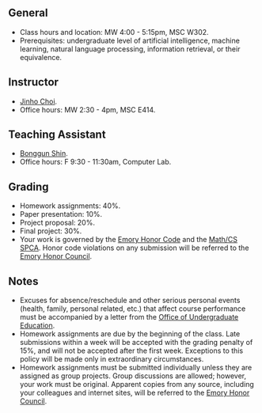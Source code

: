 ## General

* Class hours and location: MW 4:00 - 5:15pm, MSC W302.
* Prerequisites: undergraduate level of artificial intelligence, machine learning, natural language processing, information retrieval, or their equivalence.

## Instructor

* [Jinho Choi](http://mathcs.emory.edu/~choi).
* Office hours: MW 2:30 - 4pm, MSC E414.

## Teaching Assistant

* [Bonggun Shin](https://bgshin.wordpress.com).
* Office hours: F 9:30 - 11:30am, Computer Lab.

## Grading

* Homework assignments: 40%.
* Paper presentation: 10%.
* Project proposal: 20%.
* Final project: 30%.
* Your work is governed by the [Emory Honor Code](http://catalog.college.emory.edu/academic/policy/honor_code.html) and the [Math/CS SPCA](http://mathcs.emory.edu/spca.php). Honor code violations on any submission will be referred to the [Emory Honor Council](http://college.emory.edu/home/academic/honor-council/).

## Notes

* Excuses for absence/reschedule and other serious personal events (health, family, personal related, etc.) that affect course performance must be accompanied by a letter from the [Office of Undergraduate Education](http://college.emory.edu/home/administration/office/undergraduate/).
* Homework assignments are due by the beginning of the class. Late submissions within a week will be accepted with the grading penalty of 15%, and will not be accepted after the first week. Exceptions to this policy will be made only in extraordinary circumstances.
* Homework assignments must be submitted individually unless they are assigned as group projects. Group discussions are allowed; however, your work must be original. Apparent copies from any source, including your colleagues and internet sites, will be referred to the [Emory Honor Council](http://college.emory.edu/home/academic/honor-council/).
